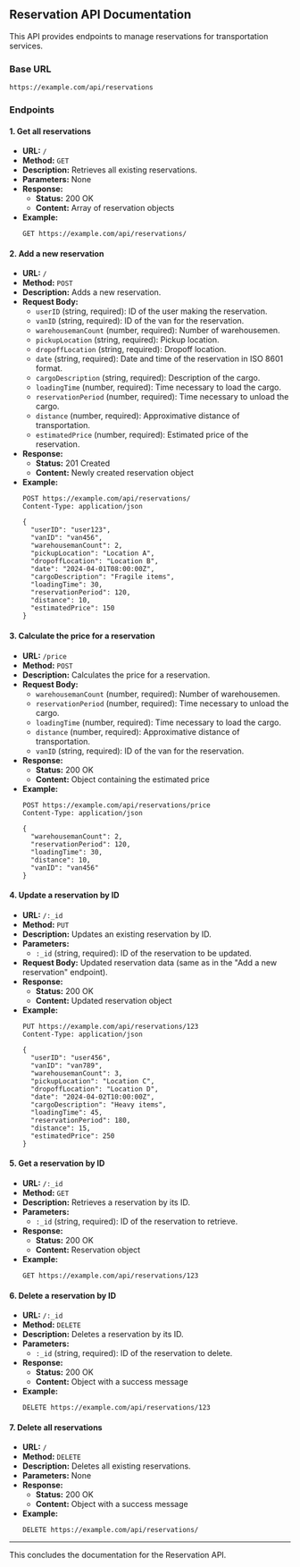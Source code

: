 ## Reservation API Documentation

This API provides endpoints to manage reservations for transportation services.

### Base URL

```
https://example.com/api/reservations
```

### Endpoints

#### 1. Get all reservations

- **URL:** `/`
- **Method:** `GET`
- **Description:** Retrieves all existing reservations.
- **Parameters:** None
- **Response:**
  - **Status:** 200 OK
  - **Content:** Array of reservation objects
- **Example:**
  ```http
  GET https://example.com/api/reservations/
  ```

#### 2. Add a new reservation

- **URL:** `/`
- **Method:** `POST`
- **Description:** Adds a new reservation.
- **Request Body:**
  - `userID` (string, required): ID of the user making the reservation.
  - `vanID` (string, required): ID of the van for the reservation.
  - `warehousemanCount` (number, required): Number of warehousemen.
  - `pickupLocation` (string, required): Pickup location.
  - `dropoffLocation` (string, required): Dropoff location.
  - `date` (string, required): Date and time of the reservation in ISO 8601 format.
  - `cargoDescription` (string, required): Description of the cargo.
  - `loadingTime` (number, required): Time necessary to load the cargo.
  - `reservationPeriod` (number, required): Time necessary to unload the cargo.
  - `distance` (number, required): Approximative distance of transportation.
  - `estimatedPrice` (number, required): Estimated price of the reservation.
- **Response:**
  - **Status:** 201 Created
  - **Content:** Newly created reservation object
- **Example:**
  ```http
  POST https://example.com/api/reservations/
  Content-Type: application/json

  {
    "userID": "user123",
    "vanID": "van456",
    "warehousemanCount": 2,
    "pickupLocation": "Location A",
    "dropoffLocation": "Location B",
    "date": "2024-04-01T08:00:00Z",
    "cargoDescription": "Fragile items",
    "loadingTime": 30,
    "reservationPeriod": 120,
    "distance": 10,
    "estimatedPrice": 150
  }
  ```

#### 3. Calculate the price for a reservation

- **URL:** `/price`
- **Method:** `POST`
- **Description:** Calculates the price for a reservation.
- **Request Body:**
  - `warehousemanCount` (number, required): Number of warehousemen.
  - `reservationPeriod` (number, required): Time necessary to unload the cargo.
  - `loadingTime` (number, required): Time necessary to load the cargo.
  - `distance` (number, required): Approximative distance of transportation.
  - `vanID` (string, required): ID of the van for the reservation.
- **Response:**
  - **Status:** 200 OK
  - **Content:** Object containing the estimated price
- **Example:**
  ```http
  POST https://example.com/api/reservations/price
  Content-Type: application/json

  {
    "warehousemanCount": 2,
    "reservationPeriod": 120,
    "loadingTime": 30,
    "distance": 10,
    "vanID": "van456"
  }
  ```

#### 4. Update a reservation by ID

- **URL:** `/:_id`
- **Method:** `PUT`
- **Description:** Updates an existing reservation by ID.
- **Parameters:**
  - `:_id` (string, required): ID of the reservation to be updated.
- **Request Body:** Updated reservation data (same as in the "Add a new reservation" endpoint).
- **Response:**
  - **Status:** 200 OK
  - **Content:** Updated reservation object
- **Example:**
  ```http
  PUT https://example.com/api/reservations/123
  Content-Type: application/json

  {
    "userID": "user456",
    "vanID": "van789",
    "warehousemanCount": 3,
    "pickupLocation": "Location C",
    "dropoffLocation": "Location D",
    "date": "2024-04-02T10:00:00Z",
    "cargoDescription": "Heavy items",
    "loadingTime": 45,
    "reservationPeriod": 180,
    "distance": 15,
    "estimatedPrice": 250
  }
  ```

#### 5. Get a reservation by ID

- **URL:** `/:_id`
- **Method:** `GET`
- **Description:** Retrieves a reservation by its ID.
- **Parameters:**
  - `:_id` (string, required): ID of the reservation to retrieve.
- **Response:**
  - **Status:** 200 OK
  - **Content:** Reservation object
- **Example:**
  ```http
  GET https://example.com/api/reservations/123
  ```

#### 6. Delete a reservation by ID

- **URL:** `/:_id`
- **Method:** `DELETE`
- **Description:** Deletes a reservation by its ID.
- **Parameters:**
  - `:_id` (string, required): ID of the reservation to delete.
- **Response:**
  - **Status:** 200 OK
  - **Content:** Object with a success message
- **Example:**
  ```http
  DELETE https://example.com/api/reservations/123
  ```

#### 7. Delete all reservations

- **URL:** `/`
- **Method:** `DELETE`
- **Description:** Deletes all existing reservations.
- **Parameters:** None
- **Response:**
  - **Status:** 200 OK
  - **Content:** Object with a success message
- **Example:**
  ```http
  DELETE https://example.com/api/reservations/
  ```

---

This concludes the documentation for the Reservation API.
